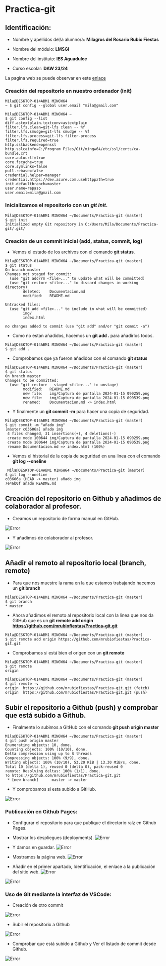 # Practica-git
## Identificación:
* Nombre y apellidos del/a alumno/a: **Milagros del Rosario Rubio Fiestas**

* Nombre del módulo: **LMSGI** 

* Nombre del instituto: **IES Aguadulce**

* Curso escolar: **DAW 23/24**

La pagina web se puede observar en este [enlace](https://mrubiofiestas.github.io/Practica-git/)

### Creación del repositorio en nuestro ordenador (init)
```
Mila@DESKTOP-014ABM1 MINGW64
~ $ git config --global user.email "mila@gmail.com" 

Mila@DESKTOP-014ABM1 MINGW64 ~
$ git config --list
diff.astextplain.textconv=astextplain
filter.lfs.clean=git-lfs clean -- %f
filter.lfs.smudge=git-lfs smudge -- %f
filter.lfs.process=git-lfs filter-process
filter.lfs.required=true
http.sslbackend=openssl
http.sslcainfo=C:/Program Files/Git/mingw64/etc/ssl/certs/ca-bundle.crt
core.autocrlf=true
core.fscache=true
core.symlinks=false
pull.rebase=false
credential.helper=manager
credential.https://dev.azure.com.usehttppath=true
init.defaultbranch=master
user.name=repaso
user.email=mila@gmail.com
```
### Inicializamos el repositorio con un *git init*.
```
Mila@DESKTOP-014ABM1 MINGW64 ~/Documents/Practica-git (master)
$ git init
Initialized empty Git repository in C:/Users/Mila/Documents/Practica-git/.git/

```

### Creación de un commit inicial (add, status, commit, log)
* Vemos el estado de los archivos con el comando **git status**.
```
Mila@DESKTOP-014ABM1 MINGW64 ~/Documents/Practica-git (master)
$ git status
On branch master
Changes not staged for commit:
  (use "git add/rm <file>..." to update what will be committed)
  (use "git restore <file>..." to discard changes in working directory)
        deleted:    Documentacion.md
        modified:   README.md

Untracked files:
  (use "git add <file>..." to include in what will be committed)
        img/
        index.html

no changes added to commit (use "git add" and/or "git commit -a")
```
* Como no estan añadidos, hacemos un **git add .** para añadirlos todos.
```
Mila@DESKTOP-014ABM1 MINGW64 ~/Documents/Practica-git (master)
$ git add .
```
* Comprobamos que ya fueron añadidos con el comando **git status**
```
Mila@DESKTOP-014ABM1 MINGW64 ~/Documents/Practica-git (master)
$ git status
On branch master
Changes to be committed:
  (use "git restore --staged <file>..." to unstage)
        modified:   README.md
        new file:   img/Captura de pantalla 2024-01-15 090259.png
        new file:   img/Captura de pantalla 2024-01-15 090539.png
        renamed:    Documentacion.md -> index.html
```
* Y finalmente un **git commit -m** para hacer una copia de seguridad.
```
Mila@DESKTOP-014ABM1 MINGW64 ~/Documents/Practica-git (master)
$ git commit -m "añado img"
[master c03606a] añado img
 4 files changed, 31 insertions(+), 4 deletions(-)
 create mode 100644 img/Captura de pantalla 2024-01-15 090259.png
 create mode 100644 img/Captura de pantalla 2024-01-15 090539.png
 rename Documentacion.md => index.html (100%)
```
* Vemos el historial de la copia de seguridad en una linea con el comando **git log --oneline**
```
 Mila@DESKTOP-014ABM1 MINGW64 ~/Documents/Practica-git (master)
$ git log --oneline
c03606a (HEAD -> master) añado img
7e46b0f añado README.md
```

##  Creación del repositorio en Github y añadimos de colaborador al profesor. 
* Creamos un repositorio de forma manual en GitHub. 

![Error](img/Captura%20de%20pantalla%202024-01-15%20090259.png)

* Y añadimos de colaborador al profesor.

![Error](img/Captura%20de%20pantalla%202024-01-15%20090539.png)

## Añadir el remoto al repositorio local (branch, remote)
* Para que nos muestre la rama en la que estamos trabajando hacemos un **git branch**
```
Mila@DESKTOP-014ABM1 MINGW64 ~/Documents/Practica-git (master)
$ git branch
* master
```
* Ahora añadimos el remoto al repositorio local con la linea que nos da GitHub que es un **git remote add origin https://github.com/mrubiofiestas/Practica-git.git**
```
Mila@DESKTOP-014ABM1 MINGW64 ~/Documents/Practica-git (master)
$ git remote add origin https://github.com/mrubiofiestas/Practica-git.git
```
* Comprobamos si está bien el origen con un **git remote**
```
Mila@DESKTOP-014ABM1 MINGW64 ~/Documents/Practica-git (master)
$ git remote
origin
```
```
Mila@DESKTOP-014ABM1 MINGW64 ~/Documents/Practica-git (master)
$ git remote -v
origin  https://github.com/mrubiofiestas/Practica-git.git (fetch)
origin  https://github.com/mrubiofiestas/Practica-git.git (push)
```

## Subir el repositorio a Github (push) y comprobar que está subido a Github.
* Finalmente lo subimos a GitHub con el comando **git push origin master** 
```
Mila@DESKTOP-014ABM1 MINGW64 ~/Documents/Practica-git (master)
$ git push origin master
Enumerating objects: 10, done.
Counting objects: 100% (10/10), done.
Delta compression using up to 8 threads
Compressing objects: 100% (9/9), done.
Writing objects: 100% (10/10), 53.20 KiB | 13.30 MiB/s, done.
Total 10 (delta 1), reused 0 (delta 0), pack-reused 0
remote: Resolving deltas: 100% (1/1), done.
To https://github.com/mrubiofiestas/Practica-git.git
 * [new branch]      master -> master
```
* Y comprobamos si esta subido a GitHub.

![Error](img/Captura%20de%20pantalla%202024-01-15%20212240.png)

### Publicación en Github Pages:
* Configurar el repositorio para que publique el directorio raíz en Github Pages.
* Mostrar los despliegues (deployments).
![Error](img/cambiamos%20la%20raiz.png)

* Y damos en guardar.
![Error](img/git%20pages.png)

* Mostramos la página web.
![Error](img/pagina.png)

* Añadir en el primer apartado, Identificación, el enlace a la publicación del sitio web.
![Error](img/ENLACE.png)

![Error](img/mostrar%20pagina.png)

### Uso de Git mediante la interfaz de VSCode:
* Creación de otro commit

![Error](img/committ.png)

* Subir el repositorio a Github

![Error](img/listo.png)

* Comprobar que está subido a Github y
Ver el listado de commit desde Github.

![Error](img/Captura%20de%20pantalla%202024-01-16%20095644.png)



